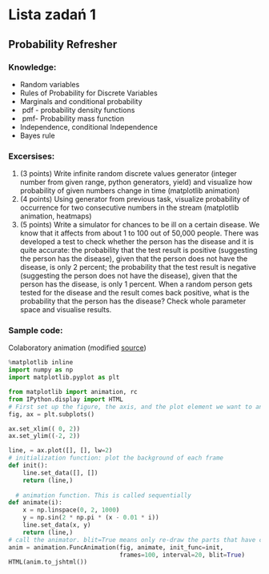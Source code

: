 # Lista zadań 1
## Probability Refresher

### Knowledge:
-  Random variables
-  Rules of Probability for Discrete Variables
-  Marginals and conditional probability
-  pdf - probability density functions
-  pmf- Probability mass function
-  Independence, conditional Independence
-  Bayes rule

### Excersises:

1. (3 points) Write infinite random discrete values generator (integer number from given range, python generators, yield) and visualize how probability of given numbers change in time (matplotlib animation)
2. (4 points) Using generator from previous task, visualize probability of occurrence for two consecutive numbers in the stream (matplotlib animation, heatmaps) 
3. (5 points) Write a simulator for chances to be ill on a certain disease. We know that it affects from about 1 to 100 out of 50,000 people. There was developed a test to check whether the person has the disease and it is quite accurate: 
the probability that the test result is positive (suggesting the person has the disease), given that the person does not have the disease, is only 2 percent;
the probability that the test result is negative (suggesting the person does not have the disease), given that the person has the disease, is only 1 percent.
When a random person gets tested for the disease and the result comes back positive, what is the probability that the person has the disease? Check whole parameter space and visualise results.


### Sample code:

Colaboratory animation (modified [source](http://louistiao.me/posts/notebooks/embedding-matplotlib-animations-in-jupyter-notebooks/))
```python
%matplotlib inline
import numpy as np
import matplotlib.pyplot as plt

from matplotlib import animation, rc
from IPython.display import HTML
# First set up the figure, the axis, and the plot element we want to animate
fig, ax = plt.subplots()

ax.set_xlim(( 0, 2))
ax.set_ylim((-2, 2))

line, = ax.plot([], [], lw=2)
# initialization function: plot the background of each frame
def init():
    line.set_data([], [])
    return (line,)
  
  # animation function. This is called sequentially
def animate(i):
    x = np.linspace(0, 2, 1000)
    y = np.sin(2 * np.pi * (x - 0.01 * i))
    line.set_data(x, y)
    return (line,)
# call the animator. blit=True means only re-draw the parts that have changed.
anim = animation.FuncAnimation(fig, animate, init_func=init,
                               frames=100, interval=20, blit=True)
HTML(anim.to_jshtml())

```
